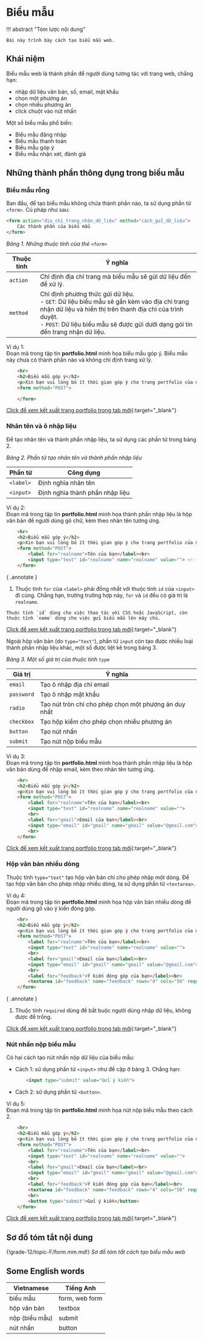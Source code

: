 # Biểu mẫu

!!! abstract "Tóm lược nội dung"

    Bài này trình bày cách tạo biểu mẫu web.

## Khái niệm

Biểu mẫu web là thành phần để người dùng tương tác với trang web, chẳng hạn:

- nhập dữ liệu văn bản, số, email, mật khẩu
- chọn một phương án
- chọn nhiều phương án
- click chuột vào nút nhấn

Một số biểu mẫu phổ biến:

- Biểu mẫu đăng nhập
- Biểu mẫu thanh toán
- Biểu mẫu góp ý
- Biểu mẫu nhận xét, đánh giá

## Những thành phần thông dụng trong biểu mẫu

### Biểu mẫu rỗng

Ban đầu, để tạo biểu mẫu không chứa thành phần nào, ta sử dụng phần tử `<form>`. Cú pháp như sau:

``` html
<form action="địa_chỉ_trang_nhận_dữ_liệu" method="cách_gửi_dữ_liệu">
    Các thành phần của biểu mẫu
</form>
```

*Bảng 1. Những thuộc tính của thẻ `<form>`*

| Thuộc tính | Ý nghĩa |
| --- | --- |
| `action` | Chỉ định địa chỉ trang mà biểu mẫu sẽ gửi dữ liệu đến để xử lý. |
| `method` | Chỉ định phương thức gửi dữ liệu. <br> - `GET`: Dữ liệu biểu mẫu sẽ gắn kèm vào địa chỉ trang nhận dữ liệu và hiển thị trên thanh địa chỉ của trình duyệt. <br> - `POST`: Dữ liệu biểu mẫu sẽ được gửi dưới dạng gói tin đến trang nhận dữ liệu. |

Ví dụ 1:  
Đoạn mã trong tập tin **portfolio.html** minh họa biểu mẫu góp ý. Biểu mẫu này chưa có thành phần nào và không chỉ định trang xử lý.

``` html title="portfolio.html" linenums="101"
    <hr>
    <h2>Biểu mẫu góp ý</h2>
    <p>Xin bạn vui lòng bỏ ít thời gian góp ý cho trang portfolio của mình</p>
    <form method="POST">

    </form>
```

[Click để xem kết xuất trang portfolio trong tab mới](form/portfolio-1.html#end){:target="_blank"}

### Nhãn tên và ô nhập liệu 

Để tạo nhãn tên và thành phần nhập liệu, ta sử dụng các phần tử trong bảng 2.

*Bảng 2. Phần tử tạo nhãn tên và thành phần nhập liệu*

| Phần tử | Công dụng |
| --- | --- |
| `<label>` | Định nghĩa nhãn tên |
| `<input>` | Định nghĩa thành phần nhập liệu |

Ví dụ 2:  
Đoạn mã trong tập tin **portfolio.html** minh họa thành phần nhập liệu là hộp văn bản để người dùng gõ chữ, kèm theo nhãn tên tương ứng. 

``` html title="portfolio.html" linenums="101" hl_lines="5 6"
    <hr>
    <h2>Biểu mẫu góp ý</h2>
    <p>Xin bạn vui lòng bỏ ít thời gian góp ý cho trang portfolio của mình</p>
    <form method="POST">
        <label for="realname">Tên của bạn</label><br>
        <input type="text" id="realname" name="realname" value=""> <!-- (1) -->
    </form>
```
{ .annotate }

1.   Thuộc tính `for` của `<label>` phải đồng nhất với thuộc tính `id` của `<input>` đi cùng. Chẳng hạn, trường trường hợp này, `for` và `id` đều có giá trị là `realname`.

    Thuộc tính `id` dùng cho việc thao tác với CSS hoặc JavaScript, còn thuộc tính `name` dùng cho việc gửi biểu mẫu lên máy chủ.


[Click để xem kết xuất trang portfolio trong tab mới](form/portfolio-2.html#end){:target="_blank"}

Ngoài hộp văn bản (do `type="text"`), phần tử `input` còn tạo được nhiều loại thành phần nhập liệu khác, một số được liệt kê trong bảng 3.

*Bảng 3. Một số giá trị của thuộc tính `type`*

| Giá trị | Ý nghĩa |
| --- | --- |
| `email` | Tạo ô nhập địa chỉ email |
| `password` | Tạo ô nhập mật khẩu |
| `radio` | Tạo nút tròn chỉ cho phép chọn một phương án duy nhất |
| `checkbox` | Tạo hộp kiểm cho phép chọn nhiều phương án |
| `button` | Tạo nút nhấn |
| `submit` | Tạo nút nộp biểu mẫu |

Ví dụ 3:  
Đoạn mã trong tập tin **portfolio.html** minh họa thành phần nhập liệu là hộp văn bản dùng để nhập email, kèm theo nhãn tên tương ứng. 

``` html title="portfolio.html" linenums="101" hl_lines="8 9"
    <hr>
    <h2>Biểu mẫu góp ý</h2>
    <p>Xin bạn vui lòng bỏ ít thời gian góp ý cho trang portfolio của mình</p>
    <form method="POST">
        <label for="realname">Tên của bạn</label><br>
        <input type="text" id="realname" name="realname" value="">
        <br>
        <label for="gmail">Email của bạn</label><br>
        <input type="email" id="gmail" name="gmail" value="@gmail.com">
        <br>
    </form>
```

[Click để xem kết xuất trang portfolio trong tab mới](form/portfolio-3.html#end){:target="_blank"}

### Hộp văn bản nhiều dòng

Thuộc tính `type="text"` tạo hộp văn bản chỉ cho phép nhập một dòng. Để tạo hộp văn bản cho phép nhập nhiều dòng, ta sử dụng phần tử `<textarea>`.

Ví dụ 4:  
Đoạn mã trong tập tin **portfolio.html** minh họa hộp văn bản nhiều dòng để người dùng gõ vào ý kiến đóng góp. 

``` html title="portfolio.html" linenums="101" hl_lines="11 12"
    <hr>
    <h2>Biểu mẫu góp ý</h2>
    <p>Xin bạn vui lòng bỏ ít thời gian góp ý cho trang portfolio của mình</p>
    <form method="POST">
        <label for="realname">Tên của bạn</label><br>
        <input type="text" id="realname" name="realname" value="">
        <br>
        <label for="gmail">Email của bạn</label><br>
        <input type="email" id="gmail" name="gmail" value="@gmail.com">
        <br>
        <label for="feedback">Ý kiến đóng góp của bạn</label><br>
        <textarea id="feedback" name="feedback" rows="4" cols="50" required></textarea> <!-- (1) -->
    </form>
```
{ .annotate }

1.  Thuộc tính `required` dùng để bắt buộc người dùng nhập dữ liệu, không được để trống.

[Click để xem kết xuất trang portfolio trong tab mới](form/portfolio-4.html#end){:target="_blank"}

### Nút nhấn nộp biểu mẫu

Có hai cách tạo nút nhấn nộp dữ liệu của biểu mẫu:

- Cách 1: sử dụng phần tử `<input>` như đề cập ở bảng 3. Chẳng hạn:

    ``` html
        <input type="submit" value="Gửi ý kiến">
    ```

- Cách 2: sử dụng phần tử `<button>`.

Ví dụ 5:  
Đoạn mã trong tập tin **portfolio.html** minh họa nút nộp biểu mẫu theo cách 2. 

``` html title="portfolio.html" linenums="101" hl_lines="13 14"
    <hr>
    <h2>Biểu mẫu góp ý</h2>
    <p>Xin bạn vui lòng bỏ ít thời gian góp ý cho trang portfolio của mình</p>
    <form method="POST">
        <label for="realname">Tên của bạn</label><br>
        <input type="text" id="realname" name="realname" value="">
        <br>
        <label for="gmail">Email của bạn</label><br>
        <input type="email" id="gmail" name="gmail" value="@gmail.com">
        <br>
        <label for="feedback">Ý kiến đóng góp của bạn</label><br>
        <textarea id="feedback" name="feedback" rows="4" cols="50" required></textarea>
        <br>
        <button type="submit">Gửi ý kiến</button>
    </form>
```

[Click để xem kết xuất trang portfolio trong tab mới](form/portfolio-5.html#end){:target="_blank"}

## Sơ đồ tóm tắt nội dung

{!grade-12/topic-F/form.mm.md!}
*Sơ đồ tóm tắt cách tạo biểu mẫu web*

## Some English words

| Vietnamese | Tiếng Anh | 
| --- | --- |
| biểu mẫu | form, web form |
| hộp văn bản | textbox |
| nộp (biểu mẫu) | submit |
| nút nhấn | button |